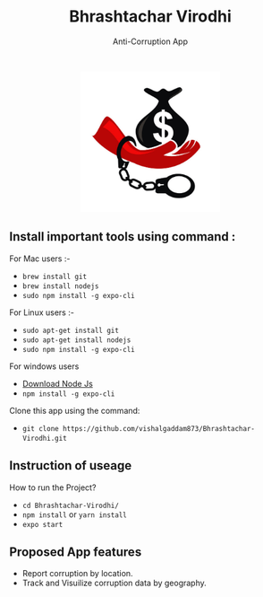 <h1 align = "center">Bhrashtachar Virodhi</h1>
<p align = "center">Anti-Corruption App</p>
<br>
<p align="center">
<Img src="https://raw.githubusercontent.com/vishalgaddam873/Bhrashtachar-Virodhi/master/assets/icon.png" width="250" height="250" />
</p>

<h2>Install important tools using command :</h2>

<p>For Mac users :-</p>

  * `brew install git`
  * `brew install nodejs`
  * `sudo npm install -g expo-cli`
  
<p>For Linux users :-</p>

  * `sudo apt-get install git`
  * `sudo apt-get install nodejs`
  * `sudo npm install -g expo-cli`
 
 <p>For windows users</p>
 
  * [Download Node Js](https://nodejs.org/en/download/)
  * `npm install -g expo-cli`

Clone this app using the command:
  * `git clone https://github.com/vishalgaddam873/Bhrashtachar-Virodhi.git`

<h2>Instruction of useage</h2>

<p>How to run the Project?</p>

 * `cd Bhrashtachar-Virodhi/`
  * `npm install` or `yarn install`
 * `expo start`

<h2>Proposed App features</h2>

- Report corruption by location. 
- Track and Visuilize corruption data by geography.
